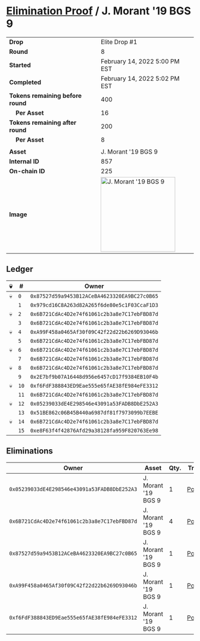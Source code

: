 # [Elimination Proof](./readme.md) / J. Morant &#039;19 BGS 9

|||
|---|---|
| **Drop** | Elite Drop #1 |
| **Round** | 8 |
| **Started** | February 14, 2022 5:00 PM EST |
| **Completed** | February 14, 2022 5:02 PM EST |
| **Tokens remaining before round** | 400 |
| **&nbsp;&nbsp;&nbsp;&nbsp;Per Asset** | 16 |
| **Tokens remaining after round** | 200 |
| **&nbsp;&nbsp;&nbsp;&nbsp;Per Asset** | 8 |
| | |
| **Asset** | J. Morant &#039;19 BGS 9 |
| **Internal ID** | 857 |
| **On-chain ID** | 225 |
| **Image** | <img src="https://tcdn.blokpax.com/95836cf2-27b9-4a80-b2f3-45d05855383c/274a1ec9c8c69e6abac3f3323135c5ae6b2231a7cfe552d9bb2501ad652cbbea.png" height="200" alt="J. Morant &#039;19 BGS 9" /> |

## Ledger

| 💀 | # | Owner |
| --- | --- | --- |
| 💀 | `0` | `0x87527d59a9453B12ACeBA4623320EA9BC27c0B65` |
|  | `1` | `0x979cd16C8A263d82A265f6de80e5c1F03CcaF1D3` |
| 💀 | `2` | `0x6B721CdAc4D2e74f61061c2b3a8e7C17ebFBD87d` |
|  | `3` | `0x6B721CdAc4D2e74f61061c2b3a8e7C17ebFBD87d` |
| 💀 | `4` | `0xA99F458a0465Af30f09C42f22d22b6269D93046b` |
|  | `5` | `0x6B721CdAc4D2e74f61061c2b3a8e7C17ebFBD87d` |
| 💀 | `6` | `0x6B721CdAc4D2e74f61061c2b3a8e7C17ebFBD87d` |
|  | `7` | `0x6B721CdAc4D2e74f61061c2b3a8e7C17ebFBD87d` |
| 💀 | `8` | `0x6B721CdAc4D2e74f61061c2b3a8e7C17ebFBD87d` |
|  | `9` | `0x2E7bf9b07A16448d956e6457cD17f9384EB10F4b` |
| 💀 | `10` | `0xf6FdF388843ED9Eae555e65fAE38fE984eFE3312` |
|  | `11` | `0x6B721CdAc4D2e74f61061c2b3a8e7C17ebFBD87d` |
| 💀 | `12` | `0x05239033dE4E298546e43091a53FADB8DbE252A3` |
|  | `13` | `0x51BE862c06B45B440a6987df81f7973099b7EEBE` |
| 💀 | `14` | `0x6B721CdAc4D2e74f61061c2b3a8e7C17ebFBD87d` |
|  | `15` | `0xe8F63f4f42876Afd29a38128fa959F820763Ee98` |


## Eliminations

| Owner | Asset | Qty. | Transaction |
| --- | --- | --- | --- |
| `0x05239033dE4E298546e43091a53FADB8DbE252A3` | J. Morant '19 BGS 9 | 1 | [Polygonscan](https://polygonscan.com/tx/0x7811bfe8ab63b93cf5d018ff2a8405c6da759d6604a18222bd8c162aacb85d73) |
| `0x6B721CdAc4D2e74f61061c2b3a8e7C17ebFBD87d` | J. Morant '19 BGS 9 | 4 | [Polygonscan](https://polygonscan.com/tx/0xe38201ceb9b0826e88b9dd5191233855d4d7c644300f96dc71df24db61a48337) |
| `0x87527d59a9453B12ACeBA4623320EA9BC27c0B65` | J. Morant '19 BGS 9 | 1 | [Polygonscan](https://polygonscan.com/tx/0xcb68110952daf35afa978f917c17a32e5f254a57a7ce43f93b942eb8fb337ed6) |
| `0xA99F458a0465Af30f09C42f22d22b6269D93046b` | J. Morant '19 BGS 9 | 1 | [Polygonscan](https://polygonscan.com/tx/0x4e3e0232fa773ffbd7d4469f9bcd898236c37f6c8fc923131ea6f91c63e303bd) |
| `0xf6FdF388843ED9Eae555e65fAE38fE984eFE3312` | J. Morant '19 BGS 9 | 1 | [Polygonscan](https://polygonscan.com/tx/0x675ea5f31fef59c8d285cbedfa756c05c1c40524e4b9e2f376a12754bfd224ef) |
